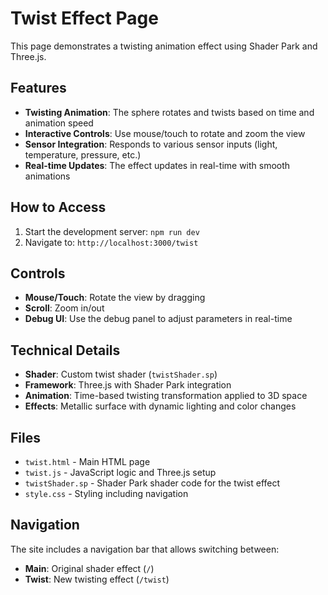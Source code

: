 # Twist Effect Page

This page demonstrates a twisting animation effect using Shader Park and Three.js.

## Features

- **Twisting Animation**: The sphere rotates and twists based on time and animation speed
- **Interactive Controls**: Use mouse/touch to rotate and zoom the view
- **Sensor Integration**: Responds to various sensor inputs (light, temperature, pressure, etc.)
- **Real-time Updates**: The effect updates in real-time with smooth animations

## How to Access

1. Start the development server: `npm run dev`
2. Navigate to: `http://localhost:3000/twist`

## Controls

- **Mouse/Touch**: Rotate the view by dragging
- **Scroll**: Zoom in/out
- **Debug UI**: Use the debug panel to adjust parameters in real-time

## Technical Details

- **Shader**: Custom twist shader (`twistShader.sp`)
- **Framework**: Three.js with Shader Park integration
- **Animation**: Time-based twisting transformation applied to 3D space
- **Effects**: Metallic surface with dynamic lighting and color changes

## Files

- `twist.html` - Main HTML page
- `twist.js` - JavaScript logic and Three.js setup
- `twistShader.sp` - Shader Park shader code for the twist effect
- `style.css` - Styling including navigation

## Navigation

The site includes a navigation bar that allows switching between:
- **Main**: Original shader effect (`/`)
- **Twist**: New twisting effect (`/twist`) 